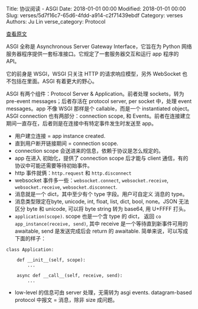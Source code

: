 Title: 协议阅读 - ASGI
Date: 2018-01-01 00:00
Modified: 2018-01-01 00:00
Slug: verses/5d7f16c7-65d6-4fdd-a914-c2f71439ebdf
Category: verses
Authors: Ju Lin
verse_category: Protocol

[查看原文](https://github.com/django/asgiref/blob/master/specs/asgi.rst)

ASGI 全称是 Asynchronous Server Gateway Interface，它旨在为 Python 网络服务器程序提供一套标准接口。它规定了一套服务器交互和运行 app 程序的 API。

它的前身是 WSGI，WSGI 只关注 HTTP 的请求响应模型，另外 WebSocket 也不包括在里面。ASGI 有着更大的野心。

ASGI 有两个组件：Protocol Server & Application。前者处理 sockets，转为 pre-event messages；后者存活在 protocol server, per socket 中，处理 event messages。app 不像 WSGI 那样是个 callable，而是一个 instantiated object。 ASGI connection 也有两部分：connection scope, 和 Events。前者在连接建立期间一直存在，后者则是在连接中有特定事件发生时发送至 app。

* 用户建立连接 = app instance created.
* 直到用户断开链接期间 = connection scope.
* connection scope 会送进来的信息，依赖于协议是怎么规定的。
* app 在进入 初始化，提供了 connection scope 后才能与 client 通信，有的协议中可能还需要等待初始事件。
* http 事件就俩：`http.request` 和 `http.disconnect`
* websocket 事件多一些：`websocket.connect`, `websocket.receive`, `websocket.receive`, `websocket.disconnect`.
* 消息就是一个 dict，其中至少有个 type 字段。用户可自定义 消息的 type。
* 消息类型限定在byte, unicode, int, float, list, dict, bool, none。JSON 无法区分 byte 和 unicode, 可以将 byte string 转为 base64, 用 U+FFFF 打头。
* `application(scope)`. scope 也是一个含 type 的 dict， 返回 `co app_instance(receive, send)`, 其中 receive 是一个等待直到新事件可用的 awaitable, send 是发送完成后会 return 的 awaitable. 简单来说，可以写成下面的样子：

```
class Application:

    def __init__(self, scope):
        ...

    async def __call__(self, receive, send):
        ...
```
* low-level 的信息可由 server 处理，无需转为 asgi events. datagram-based protocol 中报文 = 消息，除非 size 成问题。
